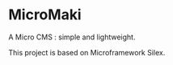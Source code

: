 MicroMaki
==========

A Micro CMS : simple and lightweight.

This project is based on Microframework Silex.



